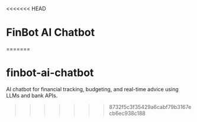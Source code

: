 <<<<<<< HEAD
# FinBot AI Chatbot
=======
# finbot-ai-chatbot
AI chatbot for financial tracking, budgeting, and real-time advice using LLMs and bank APIs.
>>>>>>> 8732f5c3f35429a6cabf79b3167ecb6ec938c188
